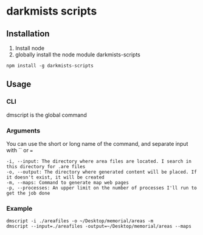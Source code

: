 # darkmists scripts

## Installation

1. Install node
2. globally install the node module darkmists-scripts

```
npm install -g darkmists-scripts
```

## Usage

### CLI

dmscript is the global command

### Arguments

You can use the short or long name of the command, and separate input with `` or `=`

```
-i, --input: The directory where area files are located. I search in this directory for .are files
-o, --output: The directory where generated content will be placed. If it doesn't exist, it will be created
-m, --maps: Command to generate map web pages
-p, --processes: An upper limit on the number of processes I'll run to get the job done
```

### Example

```
dmscript -i ./areafiles -o ~/Desktop/memorial/areas -m
dmscript --input=./areafiles -output=~/Desktop/memorial/areas --maps
```
